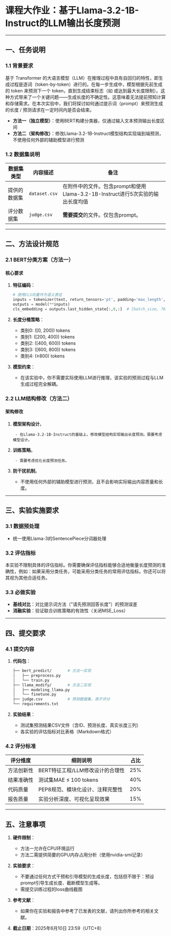 # 课程大作业：基于Llama-3.2-1B-Instruct的LLM输出长度预测
---

## 一、任务说明

### 1.1 背景要求

基于 Transformer 的大语言模型（LLM）在推理过程中具有自回归的特性，即生成过程是逐词（token-by-token）进行的。在每一步生成中，模型根据先前生成的 token 来预测下一个 token，直到生成结束标志（如 <EOS> 或达到最大长度限制）。这种方式带来了一个关键问题——生成长度的不确定性。这意味着无法提前预知计算和存储需求。在本次实验中，我们将探讨如何通过提示词（prompt）来预测生成的长度 / 预测请求在一定时间内是否会结束。

- **方法一（独立模型）**：使用BERT构建分类器，仅通过输入文本预测输出长度区间
- **方法二（架构修改）**：修改Llama-3.2-1B-Instruct模型结构实现端到端预测，不使用任何外部的辅助模型进行预测

### 1.2 数据集说明

| 数据集类型 | 内容描述                              | 备注                          |
|------------|---------------------------------------|-------------------------------|
| 提供的数据集     | `dataset.csv` | 在附件中的文件。包含prompt和使用Llama-3.2-1B-Instruct进行5次实验的输出长度均值      |
| 评分数据集     | `judge.csv`                      | **需要提交**的文件。仅包含prompt。            |

---

## 二、方法设计规范

### 2.1 BERT分类方案（方法一）

#### 核心要求

1. **特征编码**：

    ```python
    # 使用CLS向量作为语义表征
    inputs = tokenizer(text, return_tensors='pt', padding='max_length', max_length=512)
    outputs = model(**inputs)
    cls_embedding = outputs.last_hidden_state[:,0,:]  # [batch_size, 768]
    ```

2. **长度分桶策略**：

    - 类别0: ([0, 200)) tokens
    - 类别1: ([200, 400)) tokens
    - 类别2: ([400, 600)) tokens
    - 类别3: ([600, 800)) tokens
    - 类别4: (≥800) tokens

3. **模型约束**：

    - 在该实验中，你不需要实际使用LLM进行推理，该实验的预测过程与LLM生成过程完全解耦。

### 2.2 LLM结构修改（方法二）

#### 架构修改

1. **模型架构设计**。
    
        - 在Llama-3.2-1B-Instruct的基础上，修改模型结构实现输出长度预测。需要考虑模型设计。

2. **训练策略**。
    
        - 需要考虑优化长度预测任务。

3. **防干扰机制**。

    - 不使用任何外部的辅助模型进行预测，且不会影响实际输出内容质量和长度。

---

## 三、实验实施要求

### 3.1 数据预处理

- 统一使用Llama-3的SentencePiece分词器处理


### 3.2 评估指标

本实验不限制具体的评估指标。你需要确保评估指标能够合适地衡量长度预测的准确性，例如：如果采用分类任务，可能采用分类任务的常用评估指标。你还可以将其视为其他合适任务。

### 3.3 必做实验

- **基线对比**：对比提示词方法（"请先预测回答长度"）的预测误差
- **消融实验**：验证联合训练策略的有效性（关闭MSE_Loss）

---

## 四、提交要求

### 4.1 提交内容

1. **代码包**：

    ```bash
    ├── bert_predict/       # 方法一实现
    │   ├── preprocess.py
    │   └── train.py
    ├── llama_modify/       # 方法二实现
    │   ├── modeling_llama.py
    │   └── finetune.py
    ├── judge.csv           # 预测数据集，用于评分
    └── requirements.txt

    ```

2. **实验结果**：

    - 测试集预测结果CSV文件（含ID、预测长度、真实长度三列）
    - 各实验的评估指标对比表格（Markdown格式）

### 4.2 评分标准

| 评分维度       | 细则说明                                      | 占比 |
|----------------|-----------------------------------------------|------|
| 方法创新性     | BERT特征工程/LLM修改设计的合理性              | 25%  |
| 结果准确性     | 测试集MAE ≤ 100 tokens            | 40%  |
| 代码质量       | PEP8规范、模块化设计、注释完整性              | 20%  |
| 报告质量       | 实验分析深度、可视化呈现效果                  | 15%  |

---

## 五、注意事项

1. **硬件限制**：

    - 方法一允许在CPU环境运行
    - 方法二需提供简要的GPU内存占用分析（使用nvidia-smi记录）

2. **实验要求**：

    - 不要通过任何方式干预和引导模型的生成长度，包括但不限于：预设prompt引导生成长度、截断模型生成等。
    - 需提交训练过程的loss曲线截图

3. **参考文献**：

    - 如果你在实验和报告中参考了已发表的文献，请列出你所参考的相关文献。

4. **截止日期**：2025年6月10日 23:59（UTC+8）
